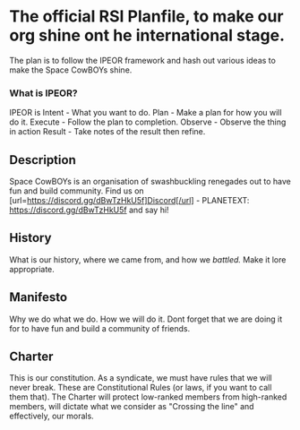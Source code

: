 # The official RSI Planfile, to make our org shine ont he international stage. 
The plan is to follow the IPEOR framework and hash out various ideas to make the Space CowBOYs shine. 

### What is IPEOR?
IPEOR is
    Intent - What you want to do.
    Plan - Make a plan for how you will do it.
    Execute - Follow the plan to completion. 
    Observe - Observe the thing in action
    Result - Take notes of the result then refine. 

## Description
Space CowBOYs is an organisation of swashbuckling renegades out to have fun and build community. Find us on [url=https://discord.gg/dBwTzHkU5f]Discord[/url] - PLANETEXT: https://discord.gg/dBwTzHkU5f and say hi!

## History
What is our history, where we came from, and how we *battled.* Make it lore appropriate.

## Manifesto
Why we do what we do. How we will do it. Dont forget that we are doing it for to have fun and build a community of friends. 

## Charter
This is our constitution. As a syndicate, we must have rules that we will never break. These are Constitutional Rules (or laws, if you want to call them that). The Charter will protect low-ranked members from high-ranked members, will dictate what we consider as "Crossing the line" and effectively, our morals. 